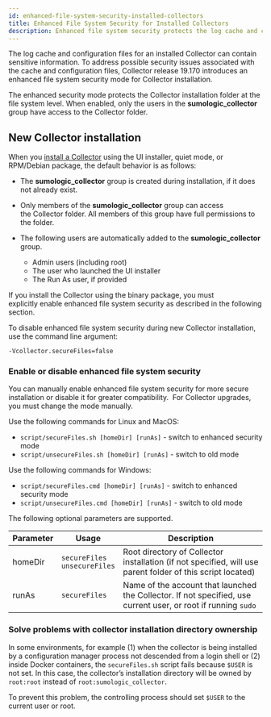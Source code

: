 ```yaml
---
id: enhanced-file-system-security-installed-collectors
title: Enhanced File System Security for Installed Collectors
description: Enhanced file system security protects the log cache and configuration files for installed Collectors.
---
```




The log cache and configuration files for an installed Collector can contain sensitive information. To address possible security issues associated with the cache and configuration files, Collector release 19.170 introduces an enhanced file system security mode for Collector installation.

The enhanced security mode protects the Collector installation folder at the file system level. When enabled, only the users in the **sumologic_collector** group have access to the Collector folder.

## New Collector installation

When you [install a Collector](/docs/send-data/installed-collectors) using the UI installer, quiet mode, or RPM/Debian package, the default behavior is as follows:

* The **sumologic_collector** group is created during installation, if it does not already exist.
* Only members of the **sumologic\_collector** group can access the Collector folder. All members of this group have full permissions to the folder.  
* The following users are automatically added to the **sumologic\_collector** group.  

  * Admin users (including root)
  * The user who launched the UI installer  
  * The Run As user, if provided

If you install the Collector using the binary package, you must explicitly enable enhanced file system security as described in the following section.

To disable enhanced file system security during new Collector installation, use the command line argument:

```
-Vcollector.secureFiles=false
```

### Enable or disable enhanced file system security

You can manually enable enhanced file system security for more secure installation or disable it for greater compatibility.  For Collector upgrades, you must change the mode manually. 

Use the following commands for Linux and MacOS:  

* `script/secureFiles.sh [homeDir] [runAs]` - switch to enhanced security mode
* `script/unsecureFiles.sh [homeDir] [runAs]` - switch to old mode

Use the following commands for Windows:  

* `script/secureFiles.cmd [homeDir] [runAs]` - switch to enhanced security mode  
* `script/unsecureFiles.cmd [homeDir] [runAs]` - switch to old mode

The following optional parameters are supported.

| Parameter | Usage | Description |
|--|--|--|
| homeDir | `secureFiles`<br/>`unsecureFiles` | Root directory of Collector installation (if not specified, will use parent folder of this script located) |
| runAs | `secureFiles` | Name of the account that launched the Collector. If not specified, use current user, or root if running `sudo` |

### Solve problems with collector installation directory ownership

In some environments, for example (1) when the collector is being installed by a configuration manager process not descended from a login shell or (2) inside Docker containers, the `secureFiles.sh` script fails because `$USER` is not set. In this case, the collector’s installation directory will be owned by `root:root` instead of `root:sumologic_collector`.

To prevent this problem, the controlling process should set `$USER` to the current user or root.
